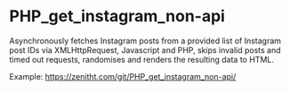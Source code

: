 # PHP_get_instagram_non-api
Asynchronously fetches Instagram posts from a provided list of Instagram post IDs via XMLHttpRequest, Javascript and PHP,  skips invalid posts and timed out requests, randomises and renders the resulting data to HTML.

Example: https://zenitht.com/git/PHP_get_instagram_non-api/
